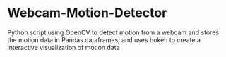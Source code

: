 # Webcam-Motion-Detector
Python script using OpenCV to detect motion from a webcam and stores the motion data in Pandas dataframes, and uses bokeh to create a interactive visualization of motion data
